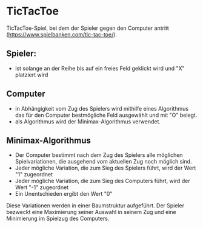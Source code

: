 # TicTacToe

TicTacToe-Spiel, bei dem der Spieler gegen den Computer antritt (https://www.spielbanken.com/tic-tac-toe/).

## Spieler:
- ist solange an der Reihe bis auf ein freies Feld geklickt wird und "X" platziert wird

## Computer
- in Abhängigkeit vom Zug des Spielers wird mithilfe eines Algorithmus das für den Computer bestmögliche Feld ausgewählt und mit "O" belegt.
- als Algorithmus wird der Minimax-Algorithmus verwendet.

## Minimax-Algorithmus
- Der Computer bestimmt nach dem Zug des Spielers alle möglichen Spielvariationen, die ausgehend vom aktuellen Zug noch möglich sind.
- Jeder mögliche Variation, die zum Sieg des Spielers führt, wird der Wert "1" zugeordnet
- Jeder mögliche Variation, die zum Sieg des Computers führt, wird der Wert "-1" zugeordnet
- Ein Unentschieden ergibt den Wert "0"

Diese Variationen werden in einer Baumstruktur aufgeführt.
Der Spieler bezweckt eine Maximierung seiner Auswahl in seinem Zug und eine Minimierung im Spielzug des Computers.









